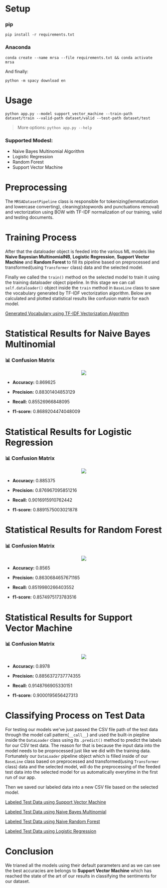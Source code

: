 # Setup

### pip
```pip install -r requirements.txt```

### Anaconda

```conda create --name mrsa --file requirements.txt && conda activate mrsa```

And finally:

```python -m spacy download en```

# Usage

```python app.py --model support_vector_machine --train-path dataset/train --valid-path dataset/valid --test-path dataset/test```

> More options: ```python app.py --help```

### Supported Modesl:

* Naive Bayes Multinomial Algorithm
* Logistic Regression 
* Random Forest
* Support Vector Machine

# Preprocessing

The `MRSADatasetPipeline` class is responsible for tokenizing(lemmatization and lowercase converting), cleaning(stopwords and punctuations removal) and vectorization using BOW with TF-IDF normalization of our training, valid and testing documents.

# Training Process

After that the dataloader object is feeded into the various ML models like **Naive Bayesian MultinomialNB**, **Logistic Regression**, **Support Vector Machine** and **Random Forest** to fill its pipeline based on preprocessed and transformed(using `Transformer` class) data and the selected model.

Finally we called the `train()` method on the selected model to train it using the training dataloader object pipeline. In this stage we can call `self.dataloader()` object inside the `train` method in `BaseLine` class to save the vocabulary generated by TF-IDF vectorization algorithm. Below are calculated and plotted statistical results like confusion matrix for each model.

[Generated Vocabulary using TF-IDF Vectorization Algorithm](https://github.com/wildonion/mrsa/tree/main/utils/vocabulary)

# Statistical Results for Naive Bayes Multinomial

### 📊 Confusion Matrix
<p align="center">
    <img src="https://github.com/wildonion/mrsa/blob/main/utils/cmat/MultinomialNB.png">
</p>

* **Accuracy:**  0.869625

* **Precision:** 0.88301404853129

* **Recall:** 0.85526966848095

* **f1-score:** 0.8689204474048009

# Statistical Results for Logistic Regression

### 📊 Confusion Matrix
<p align="center">
    <img src="https://github.com/wildonion/mrsa/blob/main/utils/cmat/LogisticRegression.png">
</p>

* **Accuracy:**  0.885375

* **Precision:** 0.876967095851216

* **Recall:** 0.9016915910762442

* **f1-score:** 0.8891575003021878

# Statistical Results for Random Forest

### 📊 Confusion Matrix
<p align="center">
    <img src="https://github.com/wildonion/mrsa/blob/main/utils/cmat/RandomForestClassifier.png">
</p>

* **Accuracy:** 0.8565

* **Precision:** 0.8630684657671165

* **Recall:** 0.8519980266403552

* **f1-score:** 0.8574975173783516

# Statistical Results for Support Vector Machine

### 📊 Confusion Matrix
<p align="center">
    <img src="https://github.com/wildonion/mrsa/blob/main/utils/cmat/SVC.png">
</p>

* **Accuracy:** 0.8978

* **Precision:** 0.8856372737774355

* **Recall:** 0.9148766905330151

* **f1-score:** 0.9000195656427313

# Classifying Process on Test Data

For testing our models we've just passed the CSV file path of the test data through the model call pattern(`__call__`) and used the built-in piepline inside the `DataLoader` class using its `.predict()` method to predict the labels for our CSV test data. The reason for that is because the input data into the model needs to be proprocessed just like we did with the training data. Fortunately our `DataLoader` pipeline object which is filled inside of our `BaseLine` class based on preprocessed and transformed(using `Transformer` class) data and the selected model, will do the preprocessing of the feeded test data into the selected model for us automatically everytime in the first run of our app.

Then we saved our labeled data into a new CSV file based on the selected model.

[Labeled Test Data using Support Vector Machine](https://github.com/wildonion/mrsa/blob/main/utils/labeled/SVC.csv)

[Labeled Test Data using Naive Bayes Multinomial](https://github.com/wildonion/mrsa/blob/main/utils/labeled/MultinomialNB.csv)

[Labeled Test Data using Naive Random Forest](https://github.com/wildonion/mrsa/blob/main/utils/labeled/RandomForestClassifier.csv)

[Labeled Test Data using Logistic Regression](https://github.com/wildonion/mrsa/blob/main/utils/labeled/LogisticRegression.csv)

# Conclusion

We trianed all the models using their default parameters and as we can see the best accuracies are belongs to **Support Vector Machine** which has reached the state of the art of our results in classifying the sentiments for our dataset.
